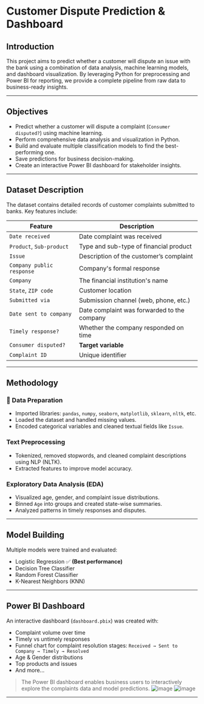 # Customer Dispute Prediction & Dashboard

##  Introduction

This project aims to predict whether a customer will dispute an issue with the bank using a combination of data analysis, machine learning models, and dashboard visualization. By leveraging Python for preprocessing and Power BI for reporting, we provide a complete pipeline from raw data to business-ready insights.

---

##  Objectives

- Predict whether a customer will dispute a complaint (`Consumer disputed?`) using machine learning.
- Perform comprehensive data analysis and visualization in Python.
- Build and evaluate multiple classification models to find the best-performing one.
- Save predictions for business decision-making.
- Create an interactive Power BI dashboard for stakeholder insights.

---

##  Dataset Description

The dataset contains detailed records of customer complaints submitted to banks. Key features include:

| Feature | Description |
|--------|-------------|
| `Date received` | Date complaint was received |
| `Product`, `Sub-product` | Type and sub-type of financial product |
| `Issue` | Description of the customer’s complaint |
| `Company public response` | Company's formal response |
| `Company` | The financial institution's name |
| `State`, `ZIP code` | Customer location |
| `Submitted via` | Submission channel (web, phone, etc.) |
| `Date sent to company` | Date complaint was forwarded to the company |
| `Timely response?` | Whether the company responded on time |
| `Consumer disputed?` | **Target variable** |
| `Complaint ID` | Unique identifier |

---

##  Methodology

### 🔧 Data Preparation

- Imported libraries: `pandas`, `numpy`, `seaborn`, `matplotlib`, `sklearn`, `nltk`, etc.
- Loaded the dataset and handled missing values.
- Encoded categorical variables and cleaned textual fields like `Issue`.

###  Text Preprocessing

- Tokenized, removed stopwords, and cleaned complaint descriptions using NLP (NLTK).
- Extracted features to improve model accuracy.

###  Exploratory Data Analysis (EDA)

- Visualized age, gender, and complaint issue distributions.
- Binned `Age` into groups and created state-wise summaries.
- Analyzed patterns in timely responses and disputes.

---

## Model Building

Multiple models were trained and evaluated:

- Logistic Regression ✅ **(Best performance)**
- Decision Tree Classifier
- Random Forest Classifier
- K-Nearest Neighbors (KNN)
---

##  Power BI Dashboard

An interactive dashboard (`dashboard.pbix`) was created with:

- Complaint volume over time
- Timely vs untimely responses
- Funnel chart for complaint resolution stages:
  `Received → Sent to Company → Timely → Resolved`
- Age & Gender distributions
- Top products and issues
- And more...

> The Power BI dashboard enables business users to interactively explore the complaints data and model predictions.
![image](https://github.com/user-attachments/assets/32acffb1-9104-4731-81d4-161d7ec1dfde)
![image](https://github.com/user-attachments/assets/a0d2088e-056d-47ee-87b9-54a31ad9f03b)






---


